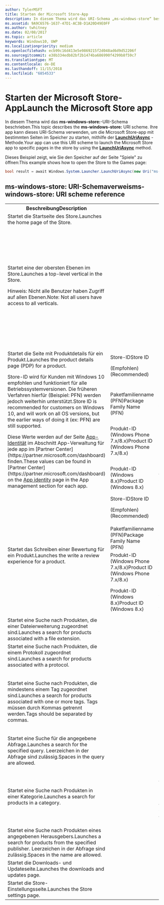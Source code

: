```yaml
---
author: TylerMSFT
title: Starten der Microsoft Store-App
description: In diesem Thema wird das URI-Schema „ms-windows-store“ beschrieben. Ihre app kann dieses URI-Schema verwenden, um die Microsoft Store-app mit bestimmten Seiten im Speicher zu starten.
ms.assetid: 9A9C6576-1637-47D1-AC3B-D1A20D49E0FF
ms.author: twhitney
ms.date: 02/08/2017
ms.topic: article
keywords: Windows10, UWP
ms.localizationpriority: medium
ms.openlocfilehash: ecb99c16d413e5e9869215f2d048ad6d9d52206f
ms.sourcegitcommit: e38b334edb82bf2b1474ba686990f4299b8f59c7
ms.translationtype: MT
ms.contentlocale: de-DE
ms.lasthandoff: 11/15/2018
ms.locfileid: "6854533"
---
```

# <a name="launch-the-microsoft-store-app"></a><span data-ttu-id="0d71e-105">Starten der Microsoft Store-App</span><span class="sxs-lookup"><span data-stu-id="0d71e-105">Launch the Microsoft Store app</span></span>



<span data-ttu-id="0d71e-106">In diesem Thema wird das **ms-windows-store:**-URI-Schema beschrieben.</span><span class="sxs-lookup"><span data-stu-id="0d71e-106">This topic describes the **ms-windows-store:** URI scheme.</span></span> <span data-ttu-id="0d71e-107">Ihre app kann dieses URI-Schema verwenden, um die Microsoft Store-app mit bestimmten Seiten im Speicher zu starten, mithilfe der [**LaunchUriAsync**](https://msdn.microsoft.com/library/windows/apps/hh701476) -Methode.</span><span class="sxs-lookup"><span data-stu-id="0d71e-107">Your app can use this URI scheme to launch the Microsoft Store app to specific pages in the store by using the [**LaunchUriAsync**](https://msdn.microsoft.com/library/windows/apps/hh701476) method.</span></span>

<span data-ttu-id="0d71e-108">Dieses Beispiel zeigt, wie Sie den Speicher auf der Seite "Spiele" zu öffnen:</span><span class="sxs-lookup"><span data-stu-id="0d71e-108">This example shows how to open the Store to the Games page:</span></span>

```cs
bool result = await Windows.System.Launcher.LaunchUriAsync(new Uri("ms-windows-store://navigatetopage/?Id=Games"));
```

## <a name="ms-windows-store-uri-scheme-reference"></a><span data-ttu-id="0d71e-109">ms-windows-store: URI-Schemaverweis</span><span class="sxs-lookup"><span data-stu-id="0d71e-109">ms-windows-store: URI scheme reference</span></span>

<table>
<tr><th><span data-ttu-id="0d71e-110">Beschreibung</span><span class="sxs-lookup"><span data-stu-id="0d71e-110">Description</span></span></th><th></th><th><span data-ttu-id="0d71e-111">URI-Schema</span><span class="sxs-lookup"><span data-stu-id="0d71e-111">URI scheme</span></span></th></tr>
<tr><td><span data-ttu-id="0d71e-112">Startet die Startseite des Store.</span><span class="sxs-lookup"><span data-stu-id="0d71e-112">Launches the home page of the Store.</span></span></td><td /><td><span data-ttu-id="0d71e-113">ms-windows-store://home</span><span class="sxs-lookup"><span data-stu-id="0d71e-113">ms-windows-store://home</span></span></td></tr>
<tr><td><span data-ttu-id="0d71e-114">Startet eine der obersten Ebenen im Store.</span><span class="sxs-lookup"><span data-stu-id="0d71e-114">Launches a top-level vertical in the Store.</span></span><p><span data-ttu-id="0d71e-115">Hinweis: Nicht alle Benutzer haben Zugriff auf allen Ebenen.</span><span class="sxs-lookup"><span data-stu-id="0d71e-115">Note: Not all users have access to all verticals.</span></span></p>
</td><td /><td>
<p><span data-ttu-id="0d71e-116">ms-windows-store://navigatetopage/?Id=Apps</span><span class="sxs-lookup"><span data-stu-id="0d71e-116">ms-windows-store://navigatetopage/?Id=Apps</span></span> </p>
<p><span data-ttu-id="0d71e-117">ms-windows-store://navigatetopage/?Id=Games</span><span class="sxs-lookup"><span data-stu-id="0d71e-117">ms-windows-store://navigatetopage/?Id=Games</span></span></p>
<p><span data-ttu-id="0d71e-118">ms-windows-store://navigatetopage/?Id=Music</span><span class="sxs-lookup"><span data-stu-id="0d71e-118">ms-windows-store://navigatetopage/?Id=Music</span></span></p>
<p><span data-ttu-id="0d71e-119">ms-windows-store://navigatetopage/?Id=Video</span><span class="sxs-lookup"><span data-stu-id="0d71e-119">ms-windows-store://navigatetopage/?Id=Video</span></span></p>
<p><span data-ttu-id="0d71e-120">ms-windows-store://navigatetopage/?Id=LOB</span><span class="sxs-lookup"><span data-stu-id="0d71e-120">ms-windows-store://navigatetopage/?Id=LOB</span></span></p>
</td>
</tr>
<tr>
<td rowspan="4"><span data-ttu-id="0d71e-121">Startet die Seite mit Produktdetails für ein Produkt.</span><span class="sxs-lookup"><span data-stu-id="0d71e-121">Launches the product details page (PDP) for a product.</span></span> <p><span data-ttu-id="0d71e-122">Store-ID wird für Kunden mit Windows 10 empfohlen und funktioniert für alle Betriebssystemversionen. Die früheren Verfahren hierfür (Beispiel: PFN) werden jedoch weiterhin unterstützt.</span><span class="sxs-lookup"><span data-stu-id="0d71e-122">Store ID is recommended for customers on Windows 10, and will work on all OS versions, but the earlier ways of doing it (ex: PFN) are still supported.</span></span></p>
<p><span data-ttu-id="0d71e-123">Diese Werte werden auf der Seite <a href="https://msdn.microsoft.com/library/windows/apps/mt148561.aspx">App-Identität</a> im Abschnitt App-Verwaltung für jede app im [Partner Center](https://partner.microsoft.com/dashboard) finden.</span><span class="sxs-lookup"><span data-stu-id="0d71e-123">These values can be found in [Partner Center](https://partner.microsoft.com/dashboard) on the <a href="https://msdn.microsoft.com/library/windows/apps/mt148561.aspx">App identity</a> page in the App management section for each app.</span></span></p>
</td>
<td>
<span data-ttu-id="0d71e-124">Store-ID</span><span class="sxs-lookup"><span data-stu-id="0d71e-124">Store ID</span></span> <p><span data-ttu-id="0d71e-125">(Empfohlen)</span><span class="sxs-lookup"><span data-stu-id="0d71e-125">(Recommended)</span></span></p>
</td>
<td>
<p><span data-ttu-id="0d71e-126">ms-windows-store://pdp/?ProductId=9WZDNCRFHVJL</span><span class="sxs-lookup"><span data-stu-id="0d71e-126">ms-windows-store://pdp/?ProductId=9WZDNCRFHVJL</span></span></p>
</td>
</tr>
<tr>
<td><span data-ttu-id="0d71e-127">Paketfamilienname (PFN)</span><span class="sxs-lookup"><span data-stu-id="0d71e-127">Package Family Name (PFN)</span></span></td>
<td><span data-ttu-id="0d71e-128">ms-windows-store://pdp/?PFN= Microsoft.Office.OneNote_8wekyb3d8bbwe</span><span class="sxs-lookup"><span data-stu-id="0d71e-128">ms-windows-store://pdp/?PFN= Microsoft.Office.OneNote_8wekyb3d8bbwe</span></span>
</td>
</tr>
<tr>
<td><span data-ttu-id="0d71e-129">Produkt-ID (Windows Phone 7.x/8.x)</span><span class="sxs-lookup"><span data-stu-id="0d71e-129">Product ID (Windows Phone 7.x/8.x)</span></span></td>
<td><span data-ttu-id="0d71e-130">ms-windows-store://pdp/?PhoneAppId=ca05b3ab-f157-450c-8c49-a1f127f5e71d</span><span class="sxs-lookup"><span data-stu-id="0d71e-130">ms-windows-store://pdp/?PhoneAppId=ca05b3ab-f157-450c-8c49-a1f127f5e71d</span></span> </td>
</tr>
<tr>
<td><span data-ttu-id="0d71e-131">Produkt-ID (Windows 8.x)</span><span class="sxs-lookup"><span data-stu-id="0d71e-131">Product ID (Windows 8.x)</span></span></td>
<td><span data-ttu-id="0d71e-132">ms-windows-store://pdp/?AppId=f022389f-f3a6-417e-ad23-704fbdf57117</span><span class="sxs-lookup"><span data-stu-id="0d71e-132">ms-windows-store://pdp/?AppId=f022389f-f3a6-417e-ad23-704fbdf57117</span></span>
</td>
</tr>
<tr>
<td rowspan="4"><span data-ttu-id="0d71e-133">Startet das Schreiben einer Bewertung für ein Produkt.</span><span class="sxs-lookup"><span data-stu-id="0d71e-133">Launches the write a review experience for a product.</span></span></td>
<td><span data-ttu-id="0d71e-134">Store-ID</span><span class="sxs-lookup"><span data-stu-id="0d71e-134">Store ID</span></span> <p><span data-ttu-id="0d71e-135">(Empfohlen)</span><span class="sxs-lookup"><span data-stu-id="0d71e-135">(Recommended)</span></span></p></td>
<td><span data-ttu-id="0d71e-136">ms-windows-store://review/?ProductId=9WZDNCRFHVJL</span><span class="sxs-lookup"><span data-stu-id="0d71e-136">ms-windows-store://review/?ProductId=9WZDNCRFHVJL</span></span> </td>
</tr>
<tr>
<td><span data-ttu-id="0d71e-137">Paketfamilienname (PFN)</span><span class="sxs-lookup"><span data-stu-id="0d71e-137">Package Family Name (PFN)</span></span></td>
<td><span data-ttu-id="0d71e-138">ms-windows-store://review/?PFN= Microsoft.Office.OneNote_8wekyb3d8bbwe</span><span class="sxs-lookup"><span data-stu-id="0d71e-138">ms-windows-store://review/?PFN= Microsoft.Office.OneNote_8wekyb3d8bbwe</span></span>
</td>
</tr>
<tr>
<td><span data-ttu-id="0d71e-139">Produkt-ID (Windows Phone 7.x/8.x)</span><span class="sxs-lookup"><span data-stu-id="0d71e-139">Product ID (Windows Phone 7.x/8.x)</span></span></td>
<td><span data-ttu-id="0d71e-140">ms-windows-store://reviewapp/?AppId=ca05b3ab-f157-450c-8c49-a1f127f5e71d</span><span class="sxs-lookup"><span data-stu-id="0d71e-140">ms-windows-store://reviewapp/?AppId=ca05b3ab-f157-450c-8c49-a1f127f5e71d</span></span> </td>
</tr>
<tr>
<td><span data-ttu-id="0d71e-141">Produkt-ID (Windows 8.x)</span><span class="sxs-lookup"><span data-stu-id="0d71e-141">Product ID (Windows 8.x)</span></span></td>
<td><span data-ttu-id="0d71e-142">ms-windows-store://review/?AppId=f022389f-f3a6-417e-ad23-704fbdf57117</span><span class="sxs-lookup"><span data-stu-id="0d71e-142">ms-windows-store://review/?AppId=f022389f-f3a6-417e-ad23-704fbdf57117</span></span> </td>
</tr>
<tr>
<td><span data-ttu-id="0d71e-143">Startet eine Suche nach Produkten, die einer Dateierweiterung zugeordnet sind.</span><span class="sxs-lookup"><span data-stu-id="0d71e-143">Launches a search for products associated with a file extension.</span></span> </td>
<td />
<td><span data-ttu-id="0d71e-144">ms-windows-store://assoc/?FileExt=pdf</span><span class="sxs-lookup"><span data-stu-id="0d71e-144">ms-windows-store://assoc/?FileExt=pdf</span></span>
</td>
</tr>
<tr>
<td><span data-ttu-id="0d71e-145">Startet eine Suche nach Produkten, die einem Protokoll zugeordnet sind.</span><span class="sxs-lookup"><span data-stu-id="0d71e-145">Launches a search for products associated with a protocol.</span></span></td>
<td />
<td><span data-ttu-id="0d71e-146">ms-windows-store://assoc/?Protocol=ms-word</span><span class="sxs-lookup"><span data-stu-id="0d71e-146">ms-windows-store://assoc/?Protocol=ms-word</span></span> </td>
</tr>
<tr>
<td><span data-ttu-id="0d71e-147">Startet eine Suche nach Produkten, die mindestens einem Tag zugeordnet sind.</span><span class="sxs-lookup"><span data-stu-id="0d71e-147">Launches a search for products associated with one or more tags.</span></span> <span data-ttu-id="0d71e-148">Tags müssen durch Kommas getrennt werden.</span><span class="sxs-lookup"><span data-stu-id="0d71e-148">Tags should be separated by commas.</span></span>
</td>
<td />
<td>
<p><span data-ttu-id="0d71e-149">ms-windows-store://assoc/?Tags=Photos_Rich_Media_Edit</span><span class="sxs-lookup"><span data-stu-id="0d71e-149">ms-windows-store://assoc/?Tags=Photos_Rich_Media_Edit</span></span> </p>
<p><span data-ttu-id="0d71e-150">ms-windows-store://assoc/?Tags=Photos_Rich_Media_Edit, Camera_Capture_App</span><span class="sxs-lookup"><span data-stu-id="0d71e-150">ms-windows-store://assoc/?Tags=Photos_Rich_Media_Edit, Camera_Capture_App</span></span></p>
</td>
</tr>
<tr>
<td>
<span data-ttu-id="0d71e-151">Startet eine Suche für die angegebene Abfrage.</span><span class="sxs-lookup"><span data-stu-id="0d71e-151">Launches a search for the specified query.</span></span> <span data-ttu-id="0d71e-152">Leerzeichen in der Abfrage sind zulässig.</span><span class="sxs-lookup"><span data-stu-id="0d71e-152">Spaces in the query are allowed.</span></span>
</td>
<td />
<td><span data-ttu-id="0d71e-153">ms-windows-store://search/?query=OneNote</span><span class="sxs-lookup"><span data-stu-id="0d71e-153">ms-windows-store://search/?query=OneNote</span></span> </td>
</tr>
<tr>
<td><span data-ttu-id="0d71e-154">Startet eine Suche nach Produkten in einer Kategorie.</span><span class="sxs-lookup"><span data-stu-id="0d71e-154">Launches a search for products in a category.</span></span></td>
<td />
<td>
<p><span data-ttu-id="0d71e-155">ms-windows-store://browse/?type=Apps&amp;cat=Productivity</span><span class="sxs-lookup"><span data-stu-id="0d71e-155">ms-windows-store://browse/?type=Apps&amp;cat=Productivity</span></span></p>
<p><span data-ttu-id="0d71e-156">ms-windows-store://browse/?type=Apps&amp;cat=Health+%26+fitness</span><span class="sxs-lookup"><span data-stu-id="0d71e-156">ms-windows-store://browse/?type=Apps&amp;cat=Health+%26+fitness</span></span> </p>
</td>
</tr>
<tr>
<td><span data-ttu-id="0d71e-157">Startet eine Suche nach Produkten eines angegebenen Herausgebers.</span><span class="sxs-lookup"><span data-stu-id="0d71e-157">Launches a search for products from the specified publisher.</span></span> <span data-ttu-id="0d71e-158">Leerzeichen in der Abfrage sind zulässig.</span><span class="sxs-lookup"><span data-stu-id="0d71e-158">Spaces in the name are allowed.</span></span>
</td>
<td />
<td><span data-ttu-id="0d71e-159">ms-windows-store://publisher/?name=Microsoft Corporation</span><span class="sxs-lookup"><span data-stu-id="0d71e-159">ms-windows-store://publisher/?name=Microsoft Corporation</span></span>
</td>
</tr>
<tr><td><span data-ttu-id="0d71e-160">Startet die Downloads- und Updateseite.</span><span class="sxs-lookup"><span data-stu-id="0d71e-160">Launches the downloads and updates page.</span></span></td>
<td />
<td><span data-ttu-id="0d71e-161">ms-windows-store://downloadsandupdates</span><span class="sxs-lookup"><span data-stu-id="0d71e-161">ms-windows-store://downloadsandupdates</span></span> </td>
</tr>
<tr>
<td><span data-ttu-id="0d71e-162">Startet die Store-Einstellungsseite.</span><span class="sxs-lookup"><span data-stu-id="0d71e-162">Launches the Store settings page.</span></span></td>
<td />
<td><span data-ttu-id="0d71e-163">ms-windows-store://settings</span><span class="sxs-lookup"><span data-stu-id="0d71e-163">ms-windows-store://settings</span></span> </td>
</tr>
</table>

 

 
